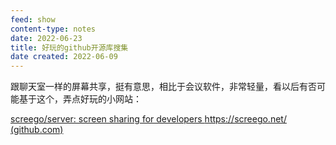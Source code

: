 ```yaml
---
feed: show
content-type: notes
date: 2022-06-23
title: 好玩的github开源库搜集
date created: 2022-06-09
---
```

跟聊天室一样的屏幕共享，挺有意思，相比于会议软件，非常轻量，看以后有否可能基于这个，弄点好玩的小网站：

[screego/server: screen sharing for developers https://screego.net/ (github.com)](https://github.com/screego/server)
